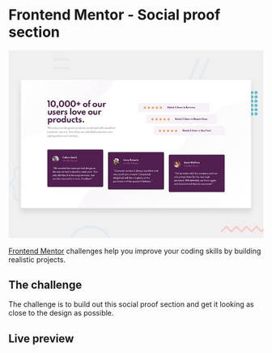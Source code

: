 # Frontend Mentor - Social proof section

![Design preview for the Social proof section coding challenge](./design/desktop-preview.jpg)

[Frontend Mentor](https://www.frontendmentor.io) challenges help you improve your coding skills by building realistic projects.

## The challenge

The challenge is to build out this social proof section and get it looking as close to the design as possible.

## Live preview
